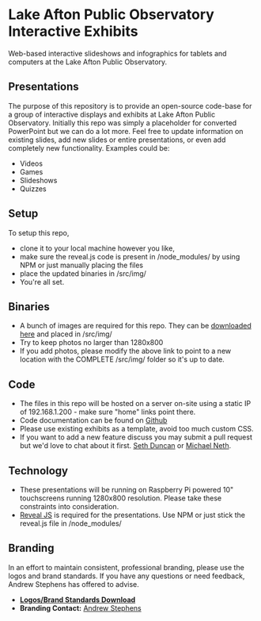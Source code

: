 # Lake Afton Public Observatory Interactive Exhibits
Web-based interactive slideshows and infographics for tablets and computers at the Lake Afton Public Observatory.

## Presentations
The purpose of this repository is to provide an open-source code-base for a group of interactive displays and exhibits at Lake Afton Public Observatory. Initially this
repo was simply a placeholder for converted PowerPoint but we can do a lot more. Feel free to update information on existing slides, add new slides or entire presentations, or
even add completely new functionality. Examples could be:
- Videos
- Games
- Slideshows
- Quizzes

## Setup
To setup this repo,
- clone it to your local machine however you like,
- make sure the reveal.js code is present in /node_modules/ by using NPM or just manually placing the files
- place the updated binaries in /src/img/
- You're all set.

## Binaries
- A bunch of images are required for this repo. They can be [downloaded here](http://bit.ly/2bS391s) and placed in /src/img/
- Try to keep photos no larger than 1280x800
- If you add photos, please modify the above link to point to a new location with the COMPLETE /src/img/ folder so it's up to date.

## Code
- The files in this repo will be hosted on a server on-site using a static IP of 192.168.1.200 - make sure "home" links point there.
- Code documentation can be found on [Github](https://github.com/hakimel/reveal.js/)
- Please use existing exhibits as a template, avoid too much custom CSS.
- If you want to add a new feature discuss you may submit a pull request but we'd love to chat about it first. [Seth Duncan](sduncan@lakeafton.com) or [Michael Neth](mneth@lakeafton.com).

## Technology
- These presentations will be running on Raspberry Pi powered 10" touchscreens running 1280x800 resolution. Please take these constraints into consideration.
- [Reveal JS](http://lab.hakim.se/reveal-js/#/) is required for the presentations. Use NPM or just stick the reveal.js file in /node_modules/

## Branding
In an effort to maintain consistent, professional branding, please use the logos and brand standards. If you have any questions or need feedback, Andrew Stephens has offered to advise.

- [**Logos/Brand Standards Download**](http://bit.ly/2aNUfSN)
- **Branding Contact:** [Andrew Stephens](artandsalsa@gmail.com)
